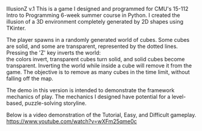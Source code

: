 IllusionZ v.1
This is a game I designed and programmed for CMU's 15-112 Intro to 
Programming 6-week summer course in Python. I created the illusion 
of a 3D environment completely generated by 2D shapes using TKinter.  

The player spawns in a randomly generated world of cubes. 
Some cubes are solid, and some are transparent, represented by 
the dotted lines. Pressing the 'Z' key inverts the world:  
the colors invert, transparent cubes turn solid, and solid 
cubes become transparent. Inverting the world while inside a cube 
will remove it from the game. The objective is to remove as many 
cubes in the time limit, without falling off the map.  

The demo in this version is intended to demonstrate the framework mechanics
of play. The mechanics I designed have potential for a level-based, 
puzzle-solving storyline. 

Below is a video demonstration of the Tutorial, Easy, and Difficult gameplay.
https://www.youtube.com/watch?v=wXFm25qme0c 
